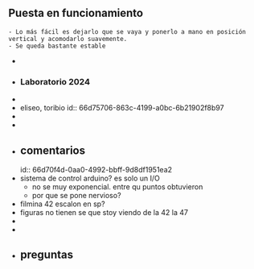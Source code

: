 ## Puesta en funcionamiento
	- Lo más fácil es dejarlo que se vaya y ponerlo a mano en posición vertical y acomodarlo suavemente.
	- Se queda bastante estable
-
- ### Laboratorio 2024
-
- eliseo, toribio
  id:: 66d75706-863c-4199-a0bc-6b21902f8b97
-
-
- ## comentarios
  id:: 66d70f4d-0aa0-4992-bbff-9d8df1951ea2
- sistema de control arduino? es solo un I/O
	- no se muy exponencial. entre qu puntos obtuvieron
	- por que se pone nervioso?
- filmina 42 escalon en sp?
- figuras no tienen se que stoy viendo de la 42  la 47
-
-
- ## preguntas